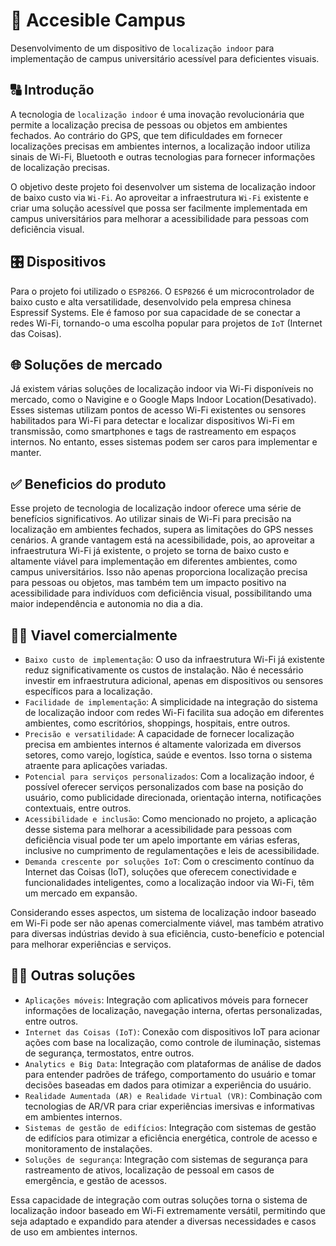 # 🔎 Accesible Campus 
Desenvolvimento de um dispositivo de ```localização indoor``` para implementação de campus universitário acessível para deficientes visuais.

## 🔠 Introdução 
A tecnologia de ```localização indoor``` é uma inovação revolucionária que permite a localização precisa de pessoas ou objetos em ambientes fechados. Ao contrário do GPS, que tem dificuldades em fornecer localizações precisas em ambientes internos, a localização indoor utiliza sinais de Wi-Fi, Bluetooth e outras tecnologias para fornecer informações de localização precisas.

O objetivo deste projeto foi desenvolver um sistema de localização indoor de baixo custo via ```Wi-Fi```. Ao aproveitar a infraestrutura ```Wi-Fi``` existente e  criar uma solução acessível que possa ser facilmente implementada em campus universitários para melhorar a acessibilidade para pessoas com deficiência visual.


## 🎛️ Dispositivos 
Para o projeto foi utilizado o ```ESP8266```. O ```ESP8266``` é um microcontrolador de baixo custo e alta versatilidade, desenvolvido pela empresa chinesa Espressif Systems. Ele é famoso por sua capacidade de se conectar a redes Wi-Fi, tornando-o uma escolha popular para projetos de ```IoT``` (Internet das Coisas).


## 🌐 Soluções de mercado

Já existem várias soluções de localização indoor via Wi-Fi disponíveis no mercado, como o Navigine e o Google Maps Indoor Location(Desativado). Esses sistemas utilizam pontos de acesso Wi-Fi existentes ou sensores habilitados para Wi-Fi para detectar e localizar dispositivos Wi-Fi em transmissão, como smartphones e tags de rastreamento em espaços internos. No entanto, esses sistemas podem ser caros para implementar e manter.

## ✅ Beneficios do produto

Esse projeto de tecnologia de localização indoor oferece uma série de benefícios significativos. Ao utilizar sinais de Wi-Fi para precisão na localização em ambientes fechados, supera as limitações do GPS nesses cenários. A grande vantagem está na acessibilidade, pois, ao aproveitar a infraestrutura Wi-Fi já existente, o projeto se torna de baixo custo e altamente viável para implementação em diferentes ambientes, como campus universitários. Isso não apenas proporciona localização precisa para pessoas ou objetos, mas também tem um impacto positivo na acessibilidade para indivíduos com deficiência visual, possibilitando uma maior independência e autonomia no dia a dia.

## 🧑‍🔧 Viavel comercialmente

- ```Baixo custo de implementação```: O uso da infraestrutura Wi-Fi já existente reduz significativamente os custos de instalação. Não é necessário investir em infraestrutura adicional, apenas em dispositivos ou sensores específicos para a localização.
- ```Facilidade de implementação```: A simplicidade na integração do sistema de localização indoor com redes Wi-Fi facilita sua adoção em diferentes ambientes, como escritórios, shoppings, hospitais, entre outros.
- ```Precisão e versatilidade```: A capacidade de fornecer localização precisa em ambientes internos é altamente valorizada em diversos setores, como varejo, logística, saúde e eventos. Isso torna o sistema atraente para aplicações variadas.
- ```Potencial para serviços personalizados```: Com a localização indoor, é possível oferecer serviços personalizados com base na posição do usuário, como publicidade direcionada, orientação interna, notificações contextuais, entre outros.
- ```Acessibilidade e inclusão```: Como mencionado no projeto, a aplicação desse sistema para melhorar a acessibilidade para pessoas com deficiência visual pode ter um apelo importante em várias esferas, inclusive no cumprimento de regulamentações e leis de acessibilidade.
- ```Demanda crescente por soluções IoT```: Com o crescimento contínuo da Internet das Coisas (IoT), soluções que oferecem conectividade e funcionalidades inteligentes, como a localização indoor via Wi-Fi, têm um mercado em expansão.

Considerando esses aspectos, um sistema de localização indoor baseado em Wi-Fi pode ser não apenas comercialmente viável, mas também atrativo para diversas indústrias devido à sua eficiência, custo-benefício e potencial para melhorar experiências e serviços.

## 🧑‍💼 Outras soluções

- ```Aplicações móveis```: Integração com aplicativos móveis para fornecer informações de localização, navegação interna, ofertas personalizadas, entre outros.
- ```Internet das Coisas (IoT)```: Conexão com dispositivos IoT para acionar ações com base na localização, como controle de iluminação, sistemas de segurança, termostatos, entre outros.
- ```Analytics e Big Data```: Integração com plataformas de análise de dados para entender padrões de tráfego, comportamento do usuário e tomar decisões baseadas em dados para otimizar a experiência do usuário.
- ```Realidade Aumentada (AR) e Realidade Virtual (VR)```: Combinação com tecnologias de AR/VR para criar experiências imersivas e informativas em ambientes internos.
- ```Sistemas de gestão de edifícios```: Integração com sistemas de gestão de edifícios para otimizar a eficiência energética, controle de acesso e monitoramento de instalações.
- ```Soluções de segurança```: Integração com sistemas de segurança para rastreamento de ativos, localização de pessoal em casos de emergência, e gestão de acessos.


Essa capacidade de integração com outras soluções torna o sistema de localização indoor baseado em Wi-Fi extremamente versátil, permitindo que seja adaptado e expandido para atender a diversas necessidades e casos de uso em ambientes internos.